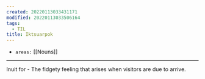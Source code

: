 ```yaml
---
created: 20220113033431171
modified: 20220113033506164
tags:
  - TIL
title: Iktsuarpok
---
```


- `areas:` [[Nouns]]

---

Inuit for - The fidgety feeling that arises when visitors are due to arrive.

